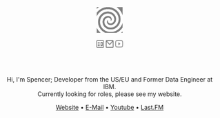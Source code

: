 <div align="center">
  <br>
  <br>
  <br>
  <br>
  <br>
  <a href="https://keehar.net/">
    <img width="60" height="60" src="nocturneIcon.gif" />
  </a>
  <br>
  <p>
    <a href="https://keehar.net/"><img width="18" height="18" src="CGWebsiteDarkGrey.svg?sanitize=true" /></a>
    <a href="mailto:me@keehar.net"><img width="18" height="18" src="MNEmailDarkGrey.svg?sanitize=true" /></a>
    <a href="https://www.youtube.com/@keehar"><img width="18" height="18" src="ADYoutubeOutlinedDarkGrey.svg?sanitize=true" /></a>
  </p>
  <br>
  <br>
  
  Hi, I'm Spencer; Developer from the US/EU and Former Data Engineer at IBM.<br>
  Currently looking for roles, please see my website.
  <p>
    <a href="https://keehar.net/">Website</a> •  
    <a href="mailto:me@keehar.net">E-Mail</a> • 
    <a href="https://www.youtube.com/@keehar">Youtube</a> •
    <a href="https://www.last.fm/user/skunk08002">Last.FM</a>
  </p>
  <br>
  <br>
  

<!--
[![GitHub stats-Dark](https://github-readme-stats.vercel.app/api?username=spoisseroux&show_icons=true&theme=dark&rank_icon=github#gh-dark-mode-only)](https://github.com/anuraghazra/github-readme-stats#gh-dark-mode-only)
[![GitHub stats-Light](https://github-readme-stats.vercel.app/api?username=spoisseroux&show_icons=true&theme=default&rank_icon=github#gh-light-mode-only)](https://github.com/anuraghazra/github-readme-stats#gh-light-mode-only)


[![Top Langs Dark](https://github-readme-stats.vercel.app/api/top-langs/?username=spoisseroux&layout=compact&theme=dark#gh-dark-mode-only)](https://github.com/anuraghazra/github-readme-stats#gh-dark-mode-only)
[![Top Langs Light](https://github-readme-stats.vercel.app/api/top-langs/?username=spoisseroux&layout=compact&theme=default#gh-dark-light-only)](https://github.com/anuraghazra/github-readme-stats#gh-light-mode-only)
-->
<!--
**spoisseroux/spoisseroux** is a ✨ _special_ ✨ repository because its `README.md` (this file) appears on your GitHub profile.

Here are some ideas to get you started:

- 🔭 I’m currently working on ...
- 🌱 I’m currently learning ...
- 👯 I’m looking to collaborate on ...
- 🤔 I’m looking for help with ...
- 💬 Ask me about ...
- 📫 How to reach me: ...
- 😄 Pronouns: ...
- ⚡ Fun fact: ...
-->

